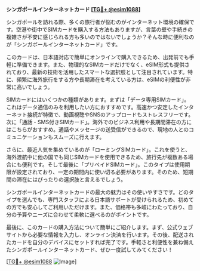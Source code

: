**シンガポールインターネットカード [[TG💪+ @esim1088](https://t.me/s/esim1088)]**

シンガポールを訪れる際、多くの旅行者が悩むのがインターネット環境の確保です。空港や街中でSIMカードを購入する方法もありますが、言葉の壁や手続きの複雑さが不安に感じられる方も多いのではないでしょうか？そんな時に便利なのが「シンガポールインターネットカード」です。

このカードは、日本語対応で簡単にオンラインで購入できるため、出発前でも手軽に準備できます。また、物理的なSIMカードだけでなく、eSIM形式も提供されており、最新の技術を活用したスマートな選択肢として注目されています。特に、頻繁に海外旅行をする方や長期滞在を考えている方は、eSIMの利便性が非常に高いでしょう。

SIMカードにはいくつかの種類があります。まずは「データ専用SIMカード」。これはデータ通信のみを利用したい方におすすめです。高速かつ安定したインターネット接続が特徴で、動画視聴やSNSのアップロードもストレスフリーです。次に「通話・SMS付きSIMカード」。海外でのビジネス利用や長期間滞在の方にはこちらがおすすめ。通話やメッセージの送受信ができるので、現地の人とのコミュニケーションもスムーズに行えます。

さらに、最近人気を集めているのが「ローミングSIMカード」。これを使うと、海外渡航中に他の国でも同じSIMカードを使用できるため、旅行先が複数ある場合にも便利です。そして最後に「プリペイドSIMカード」。このタイプは使用期限が設定されており、一定の期間内に使い切る必要があります。そのため、短期間の滞在にはぴったりの選択肢と言えるでしょう。

シンガポールインターネットカードの最大の魅力はその使いやすさです。どのタイプを選んでも、専門スタッフによる日本語サポートが受けられるため、初めての方でも安心してご利用いただけます。また、価格帯も多岐にわたっており、自分の予算やニーズに合わせて柔軟に選べるのがポイントです。

最後に、このカードの購入方法について簡単にご紹介します。まず、公式ウェブサイトから必要な情報を入力し、オンライン決済を行います。その後、配送されたカードを自分のデバイスにセットすれば完了です。手軽さと利便性を兼ね備えたシンガポールインターネットカード、ぜひ一度試してみてください！

[[TG💪+ @esim1088](https://t.me/s/esim1088) ![Image](https://i.postimg.cc/Y0z9fWf4/image.png)]